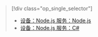 > [!div class="op_single_selector"]
> * [设备：Node.js 服务：Node.js](../articles/iot-hub/iot-hub-node-node-firmware-update.md)
> * [设备：Node.js 服务：C#](../articles/iot-hub/iot-hub-csharp-node-firmware-update.md)
> 
> 

